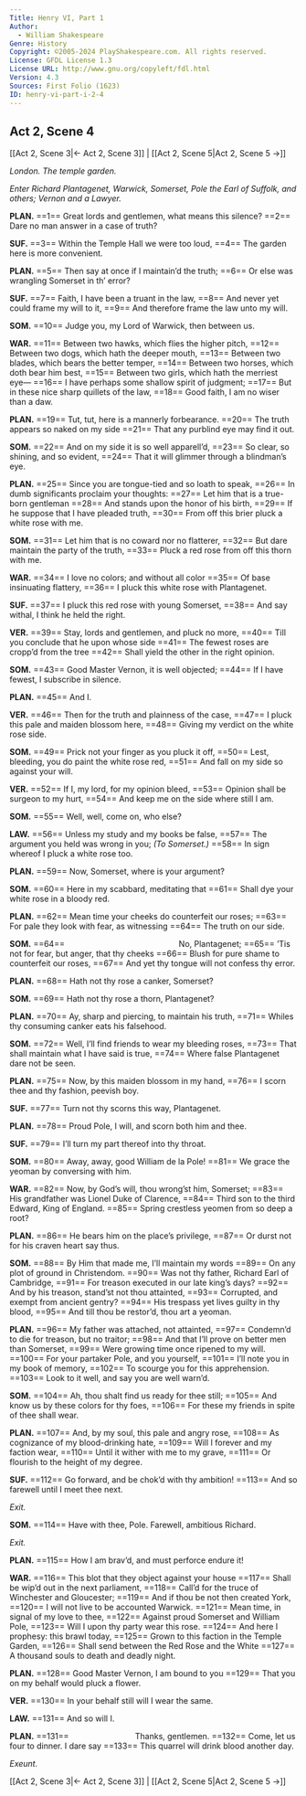 ```yaml
---
Title: Henry VI, Part 1
Author: 
  - William Shakespeare
Genre: History
Copyright: ©2005-2024 PlayShakespeare.com. All rights reserved.
License: GFDL License 1.3
License URL: http://www.gnu.org/copyleft/fdl.html
Version: 4.3
Sources: First Folio (1623)
ID: henry-vi-part-i-2-4
---
```


## Act 2, Scene 4
[[Act 2, Scene 3|← Act 2, Scene 3]] | [[Act 2, Scene 5|Act 2, Scene 5 →]]

*London. The temple garden.*

*Enter Richard Plantagenet, Warwick, Somerset, Pole the Earl of Suffolk, and others; Vernon and a Lawyer.*

**PLAN.**
==1== Great lords and gentlemen, what means this silence?
==2== Dare no man answer in a case of truth?

**SUF.**
==3== Within the Temple Hall we were too loud,
==4== The garden here is more convenient.

**PLAN.**
==5== Then say at once if I maintain’d the truth;
==6== Or else was wrangling Somerset in th’ error?

**SUF.**
==7== Faith, I have been a truant in the law,
==8== And never yet could frame my will to it,
==9== And therefore frame the law unto my will.

**SOM.**
==10== Judge you, my Lord of Warwick, then between us.

**WAR.**
==11== Between two hawks, which flies the higher pitch,
==12== Between two dogs, which hath the deeper mouth,
==13== Between two blades, which bears the better temper,
==14== Between two horses, which doth bear him best,
==15== Between two girls, which hath the merriest eye⁠—
==16== I have perhaps some shallow spirit of judgment;
==17== But in these nice sharp quillets of the law,
==18== Good faith, I am no wiser than a daw.

**PLAN.**
==19== Tut, tut, here is a mannerly forbearance.
==20== The truth appears so naked on my side
==21== That any purblind eye may find it out.

**SOM.**
==22== And on my side it is so well apparell’d,
==23== So clear, so shining, and so evident,
==24== That it will glimmer through a blindman’s eye.

**PLAN.**
==25== Since you are tongue-tied and so loath to speak,
==26== In dumb significants proclaim your thoughts:
==27== Let him that is a true-born gentleman
==28== And stands upon the honor of his birth,
==29== If he suppose that I have pleaded truth,
==30== From off this brier pluck a white rose with me.

**SOM.**
==31== Let him that is no coward nor no flatterer,
==32== But dare maintain the party of the truth,
==33== Pluck a red rose from off this thorn with me.

**WAR.**
==34== I love no colors; and without all color
==35== Of base insinuating flattery,
==36== I pluck this white rose with Plantagenet.

**SUF.**
==37== I pluck this red rose with young Somerset,
==38== And say withal, I think he held the right.

**VER.**
==39== Stay, lords and gentlemen, and pluck no more,
==40== Till you conclude that he upon whose side
==41== The fewest roses are cropp’d from the tree
==42== Shall yield the other in the right opinion.

**SOM.**
==43== Good Master Vernon, it is well objected;
==44== If I have fewest, I subscribe in silence.

**PLAN.**
==45== And I.

**VER.**
==46== Then for the truth and plainness of the case,
==47== I pluck this pale and maiden blossom here,
==48== Giving my verdict on the white rose side.

**SOM.**
==49== Prick not your finger as you pluck it off,
==50== Lest, bleeding, you do paint the white rose red,
==51== And fall on my side so against your will.

**VER.**
==52== If I, my lord, for my opinion bleed,
==53== Opinion shall be surgeon to my hurt,
==54== And keep me on the side where still I am.

**SOM.**
==55== Well, well, come on, who else?

**LAW.**
==56== Unless my study and my books be false,
==57== The argument you held was wrong in you;
*(To Somerset.)*
==58== In sign whereof I pluck a white rose too.

**PLAN.**
==59== Now, Somerset, where is your argument?

**SOM.**
==60== Here in my scabbard, meditating that
==61== Shall dye your white rose in a bloody red.

**PLAN.**
==62== Mean time your cheeks do counterfeit our roses;
==63== For pale they look with fear, as witnessing
==64== The truth on our side.

**SOM.**
==64==               No, Plantagenet;
==65== ’Tis not for fear, but anger, that thy cheeks
==66== Blush for pure shame to counterfeit our roses,
==67== And yet thy tongue will not confess thy error.

**PLAN.**
==68== Hath not thy rose a canker, Somerset?

**SOM.**
==69== Hath not thy rose a thorn, Plantagenet?

**PLAN.**
==70== Ay, sharp and piercing, to maintain his truth,
==71== Whiles thy consuming canker eats his falsehood.

**SOM.**
==72== Well, I’ll find friends to wear my bleeding roses,
==73== That shall maintain what I have said is true,
==74== Where false Plantagenet dare not be seen.

**PLAN.**
==75== Now, by this maiden blossom in my hand,
==76== I scorn thee and thy fashion, peevish boy.

**SUF.**
==77== Turn not thy scorns this way, Plantagenet.

**PLAN.**
==78== Proud Pole, I will, and scorn both him and thee.

**SUF.**
==79== I’ll turn my part thereof into thy throat.

**SOM.**
==80== Away, away, good William de la Pole!
==81== We grace the yeoman by conversing with him.

**WAR.**
==82== Now, by God’s will, thou wrong’st him, Somerset;
==83== His grandfather was Lionel Duke of Clarence,
==84== Third son to the third Edward, King of England.
==85== Spring crestless yeomen from so deep a root?

**PLAN.**
==86== He bears him on the place’s privilege,
==87== Or durst not for his craven heart say thus.

**SOM.**
==88== By Him that made me, I’ll maintain my words
==89== On any plot of ground in Christendom.
==90== Was not thy father, Richard Earl of Cambridge,
==91== For treason executed in our late king’s days?
==92== And by his treason, stand’st not thou attainted,
==93== Corrupted, and exempt from ancient gentry?
==94== His trespass yet lives guilty in thy blood,
==95== And till thou be restor’d, thou art a yeoman.

**PLAN.**
==96== My father was attached, not attainted,
==97== Condemn’d to die for treason, but no traitor;
==98== And that I’ll prove on better men than Somerset,
==99== Were growing time once ripened to my will.
==100== For your partaker Pole, and you yourself,
==101== I’ll note you in my book of memory,
==102== To scourge you for this apprehension.
==103== Look to it well, and say you are well warn’d.

**SOM.**
==104== Ah, thou shalt find us ready for thee still;
==105== And know us by these colors for thy foes,
==106== For these my friends in spite of thee shall wear.

**PLAN.**
==107== And, by my soul, this pale and angry rose,
==108== As cognizance of my blood-drinking hate,
==109== Will I forever and my faction wear,
==110== Until it wither with me to my grave,
==111== Or flourish to the height of my degree.

**SUF.**
==112== Go forward, and be chok’d with thy ambition!
==113== And so farewell until I meet thee next.

*Exit.*

**SOM.**
==114== Have with thee, Pole. Farewell, ambitious Richard.

*Exit.*

**PLAN.**
==115== How I am brav’d, and must perforce endure it!

**WAR.**
==116== This blot that they object against your house
==117== Shall be wip’d out in the next parliament,
==118== Call’d for the truce of Winchester and Gloucester;
==119== And if thou be not then created York,
==120== I will not live to be accounted Warwick.
==121== Mean time, in signal of my love to thee,
==122== Against proud Somerset and William Pole,
==123== Will I upon thy party wear this rose.
==124== And here I prophesy: this brawl today,
==125== Grown to this faction in the Temple Garden,
==126== Shall send between the Red Rose and the White
==127== A thousand souls to death and deadly night.

**PLAN.**
==128== Good Master Vernon, I am bound to you
==129== That you on my behalf would pluck a flower.

**VER.**
==130== In your behalf still will I wear the same.

**LAW.**
==131== And so will I.

**PLAN.**
==131==         Thanks, gentlemen.
==132== Come, let us four to dinner. I dare say
==133== This quarrel will drink blood another day.

*Exeunt.*

[[Act 2, Scene 3|← Act 2, Scene 3]] | [[Act 2, Scene 5|Act 2, Scene 5 →]]